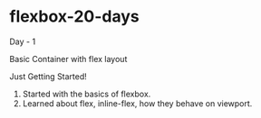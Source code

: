 # flexbox-20-days


Day - 1

Basic Container with flex layout

Just Getting Started!

1. Started with the basics of flexbox.
2. Learned about flex, inline-flex, how they behave on viewport.